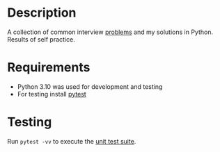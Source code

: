 # Description

A collection of common interview [problems](problems) and my solutions in 
Python. 
Results of self practice.


# Requirements

- Python 3.10 was used for development and testing
- For testing install [pytest](https://docs.pytest.org/en/7.1.x/getting-started.html)

# Testing

Run `pytest -vv` to execute the [unit test suite](tests).
